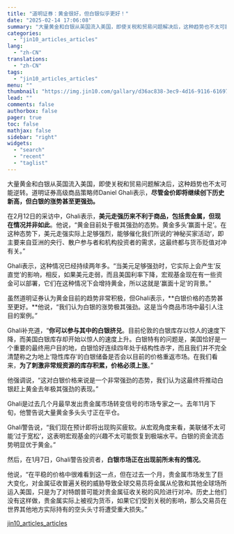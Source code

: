```yaml
---
title: "道明证券：黄金很好，但白银似乎更好！"
date: "2025-02-14 17:06:08"
summary: "大量黄金和白银从英国流入美国，即使关税和贸易问题解决后，这种趋势也不太可能逆转。道明证券高级商品策略..."
categories:
  - "jin10_articles_articles"
lang:
  - "zh-CN"
translations:
  - "zh-CN"
tags:
  - "jin10_articles_articles"
menu: ""
thumbnail: "https://img.jin10.com/gallary/d36ac838-3ec9-4d16-9116-616972499796.png/lite"
lead: ""
comments: false
authorbox: false
pager: true
toc: false
mathjax: false
sidebar: "right"
widgets:
  - "search"
  - "recent"
  - "taglist"
---
```


大量黄金和白银从英国流入美国，即使关税和贸易问题解决后，这种趋势也不太可能逆转。道明证券高级商品策略师Daniel Ghali表示，**尽管金价即将继续创下历史新高，但白银的涨势甚至更强劲。**

在2月12日的采访中，Ghali表示，**美元走强历来不利于商品，包括贵金属，但现在情况并非如此**。他说，“黄金目前处于极其强劲的态势。黄金多头‘赢面十足’。在这种态势下，美元走强实际上足够强烈，能够催化我们所说的‘神秘买家活动’，即主要来自亚洲的央行、散户参与者和机构投资者的需求，这最终都与货币贬值对冲有关。”

Ghali表示，这种情况已经持续两年多。“当美元足够强劲时，它实际上会产生‘反直觉’的影响，相反，如果美元走弱，而且美国利率下降，宏观基金现在有一些资金可以部署，它们在这种情况下会增持黄金，所以这就是‘赢面十足’的背景。”

虽然道明证券认为黄金目前的趋势非常积极，但Ghali表示，**白银价格的态势甚至更好。**他说，“我们认为白银的涨势极其强劲。这是当今商品市场中最引人注目的案例。”

Ghali补充道，“**你可以参与其中的白银挤兑**。目前伦敦的白银库存以惊人的速度下降，而美国白银库存却开始以惊人的速度上升。白银特有的问题是，美国恰好是一个重要的最终用户目的地，白银恰好连续四年处于结构性赤字，而且我们并不完全清楚称之为地上‘隐性库存’的白银储备是否会以目前的价格重返市场。在我们看来，**为了刺激非常规资源的库存积累，价格必须上涨**。”

他强调说，“这对白银价格来说是一个非常强劲的态势，我们认为这最终将推动白银赶上黄金去年极其强劲的表现。”

Ghali是过去几个月最早发出贵金属市场转变信号的市场专家之一。去年11月下旬，他警告说大量黄金多头头寸正在平仓。

Ghali警告说，“我们现在预计即将出现购买疲软。从宏观角度来看，美联储不太可能‘过于宽松’，这表明宏观基金的兴趣不太可能恢复到极端水平。白银的资金流态势明显优于黄金。”

然后，在1月7日，Ghali警告投资者，**白银市场正在出现前所未有的情况**。

他说，“在平稳的价格中很难看到这一点，但在过去一个月，贵金属市场发生了巨大变化，对金属征收普遍关税的威胁导致全球交易员将金属从伦敦和其他全球场所运入美国，只是为了对特朗普可能对贵金属征收关税的风险进行对冲。历史上他们没有这样做，贵金属实际上被视为货币，如果它们受到关税的影响，那么交易员在世界其他地方实际持有的空头头寸将遭受重大损失。”

[jin10_articles_articles](https://xnews.jin10.com/details/163282)
